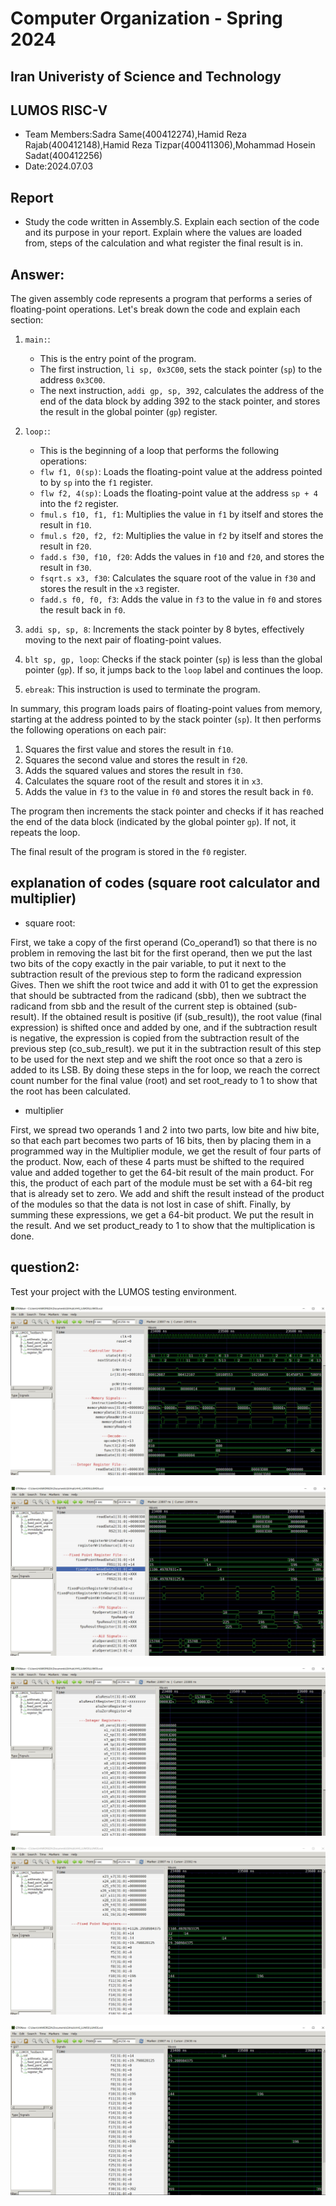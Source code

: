 Computer Organization - Spring 2024
==============================================================
## Iran Univeristy of Science and Technology
## LUMOS RISC-V

- Team Members:Sadra Same(400412274),Hamid Reza Rajab(400412148),Hamid Reza Tizpar(400411306),Mohammad Hosein Sadat(400412256)
- Date:2024.07.03

## Report
- Study the code written in Assembly.S. Explain each section of the code and its purpose in your 
report. Explain where the values are loaded from, steps of the calculation and what register the 
final result is in.

## Answer:
The given assembly code represents a program that performs a series of floating-point operations. Let's break down the code and explain each section:

1. `main:`:
   - This is the entry point of the program.
   - The first instruction, `li sp, 0x3C00`, sets the stack pointer (`sp`) to the address `0x3C00`.
   - The next instruction, `addi gp, sp, 392`, calculates the address of the end of the data block by adding 392 to the stack pointer, and stores the result in the global pointer (`gp`) register.

2. `loop:`:
   - This is the beginning of a loop that performs the following operations:
   - `flw f1, 0(sp)`: Loads the floating-point value at the address pointed to by `sp` into the `f1` register.
   - `flw f2, 4(sp)`: Loads the floating-point value at the address `sp + 4` into the `f2` register.
   - `fmul.s f10, f1, f1`: Multiplies the value in `f1` by itself and stores the result in `f10`.
   - `fmul.s f20, f2, f2`: Multiplies the value in `f2` by itself and stores the result in `f20`.
   - `fadd.s f30, f10, f20`: Adds the values in `f10` and `f20`, and stores the result in `f30`.
   - `fsqrt.s x3, f30`: Calculates the square root of the value in `f30` and stores the result in the `x3` register.
   - `fadd.s f0, f0, f3`: Adds the value in `f3` to the value in `f0` and stores the result back in `f0`.

3. `addi sp, sp, 8`: Increments the stack pointer by 8 bytes, effectively moving to the next pair of floating-point values.
4. `blt sp, gp, loop`: Checks if the stack pointer (`sp`) is less than the global pointer (`gp`). If so, it jumps back to the `loop` label and continues the loop.
5. `ebreak`: This instruction is used to terminate the program.

In summary, this program loads pairs of floating-point values from memory, starting at the address pointed to by the stack pointer (`sp`). It then performs the following operations on each pair:
1. Squares the first value and stores the result in `f10`.
2. Squares the second value and stores the result in `f20`.
3. Adds the squared values and stores the result in `f30`.
4. Calculates the square root of the result and stores it in `x3`.
5. Adds the value in `f3` to the value in `f0` and stores the result back in `f0`.

The program then increments the stack pointer and checks if it has reached the end of the data block (indicated by the global pointer `gp`). If not, it repeats the loop.

The final result of the program is stored in the `f0` register.

## explanation of codes (square root calculator and multiplier)

- square root:

First, we take a copy of the first operand (Co_operand1) so that there is no problem in removing the last bit for the first operand, then we put the last two bits of the copy exactly in the pair variable, to put it next to the subtraction result of the previous step to form the radicand expression Gives. Then we shift the root twice and add it with 01 to get the expression that should be subtracted from the radicand (sbb), then we subtract the radicand from sbb and the result of the current step is obtained (sub-result).
If the obtained result is positive (if (sub_result)), the root value (final expression) is shifted once and added by one, and if the subtraction result is negative, the expression is copied from the subtraction result of the previous step (co_sub_result). we put it in the subtraction result of this step to be used for the next step and we shift the root once so that a zero is added to its LSB.
By doing these steps in the for loop, we reach the correct count number for the final value (root) and set root_ready to 1 to show that the root has been calculated.

- multiplier

First, we spread two operands 1 and 2 into two parts, low bite and hiw bite, so that each part becomes two parts of 16 bits, then by placing them in a programmed way in the Multiplier module, we get the result of four parts of the product.
Now, each of these 4 parts must be shifted to the required value and added together to get the 64-bit result of the main product. For this, the product of each part of the module must be set with a 64-bit reg that is already set to zero. We add and shift the result instead of the product of the modules so that the data is not lost in case of shift.
Finally, by summing these expressions, we get a 64-bit product. We put the result in the result. And we set product_ready to 1 to show that the multiplication is done.

## question2:
Test your project with the LUMOS testing environment.

![picture1](picture1.PNG)

![picture2](picture2.jpg)

![picture3](picture3.jpg)

![picture4](picture4.jpg)

![picture5](picture5.JPG)





